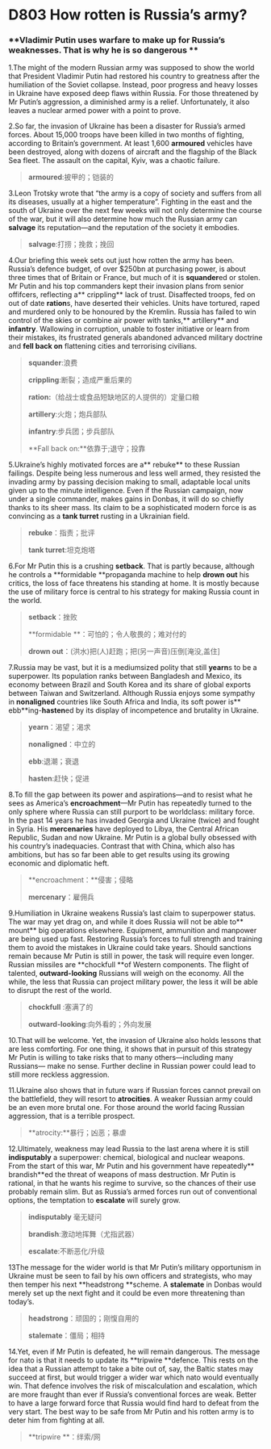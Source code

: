 # D803 How rotten is Russia’s army?

### **Vladimir Putin uses warfare to make up for Russia’s weaknesses. That is why he is so dangerous **
1.The might of the modern Russian army was supposed to show the world that President Vladimir Putin had restored his country to greatness after the humiliation of the Soviet collapse. Instead, poor progress and heavy losses in Ukraine have exposed deep flaws within Russia. For those threatened by Mr Putin’s aggression, a diminished army is a relief. Unfortunately, it also leaves a nuclear­ armed power with a point to prove.

2.So far, the invasion of Ukraine has been a disaster for Russia’s armed forces. About 15,000 troops have been killed in two months of fighting, according to Britain’s government. At least 1,600 **armoured** vehicles have been destroyed, along with dozens of aircraft and the flagship of the Black Sea fleet. The assault on the capital, Kyiv, was a chaotic failure.

> **armoured**:披甲的；铠装的
 > 

3.Leon Trotsky wrote that “the army is a copy of society and suffers from all its diseases, usually at a higher temperature”. Fighting in the east and the south of Ukraine over the next few weeks will not only determine the course of the war, but it will also determine how much the Russian army can **salvage** its reputation—and the reputation of the society it embodies.

> **salvage**:打捞；挽救；挽回
 > 

4.Our briefing this week sets out just how rotten the army has been. Russia’s defence budget, of over $250bn at purchasing power, is about three times that of Britain or France, but much of it is **squander**ed or stolen. Mr Putin and his top commanders kept their invasion plans from senior offifcers, reflecting a** crippling** lack of trust. Disaffected troops, fed on out­ of­ date **ration**s, have deserted their vehicles. Units have tortured, raped and murdered only to be honoured by the Kremlin. Russia has failed to win control of the skies or combine air power with tanks,** artillery** and **infantry**. Wallowing in corruption, unable to foster initiative or learn from their mistakes, its frustrated generals abandoned advanced military doctrine and **fell back on** flattening cities and terrorising civilians.

> **squander**:浪费
 > 
> **crippling**:断裂；造成严重后果的
 > 
> **ration:**（给战士或食品短缺地区的人提供的）定量口粮
 > 
> **artillery**:火炮；炮兵部队
 > 
> **infantry**:步兵团；步兵部队
 > 
> **Fall back on:**依靠于;退守；投靠
 > 

5.Ukraine’s highly motivated forces are a** rebuke** to these Russian failings. Despite being less numerous and less well armed, they resisted the invading army by passing decision ­making to small, adaptable local units given up ­to­ the ­minute intelligence. Even if the Russian campaign, now under a single commander, makes gains in Donbas, it will do so chiefly thanks to its sheer mass. Its claim to be a sophisticated modern force is as convincing as a **tank turret** rusting in a Ukrainian field.

> **rebuke**：指责；批评
 > 
> **tank turret**:坦克炮塔
 > 

6.For Mr Putin this is a crushing **setback**. That is partly because, although he controls a **formidable **propaganda machine to help **drown out** his critics, the loss of face threatens his standing at home. It is mostly because the use of military force is central to his strategy for making Russia count in the world.

> **setback**：挫败
 > 
> **formidable **：可怕的；令人敬畏的；难对付的
 > 
> **drown out**：(洪水)把(人)赶跑；把(另一声音)压倒[淹没,盖住]
 > 

7.Russia may be vast, but it is a medium­sized polity that still **yearn**s to be a superpower. Its population ranks between Bangladesh and Mexico, its economy between Brazil and South Korea and its share of global exports between Taiwan and Switzerland. Although Russia enjoys some sympathy in **non­aligned** countries like South Africa and India, its soft power is** ebb**ing-**hasten**ed by its display of incompetence and brutality in Ukraine.

> **yearn**：渴望；渴求
 > 
> **non­aligned**：中立的
 > 
> **ebb**:退潮；衰退
 > 
> **hasten**:赶快；促进
 > 

8.To fill the gap between its power and aspirations—and to resist what he sees as America’s **encroachment**—Mr Putin has repeatedly turned to the only sphere where Russia can still purport to be world­class: military force. In the past 14 years he has invaded Georgia and Ukraine (twice) and fought in Syria. His **mercenaries** have deployed to Libya, the Central African Republic, Sudan and now Ukraine. Mr Putin is a global bully obsessed with his country’s inadequacies. Contrast that with China, which also has ambitions, but has so far been able to get results using its growing economic and diplomatic heft.

> **encroachment：**侵害；侵略
 > 
> **mercenary**：雇佣兵
 > 

9.Humiliation in Ukraine weakens Russia’s last claim to superpower status. The war may yet drag on, and while it does Russia will not be able to** mount** big operations elsewhere. Equipment, ammunition and manpower are being used up fast. Restoring Russia’s forces to full strength and training them to avoid the mistakes in Ukraine could take years. Should sanctions remain because Mr Putin is still in power, the task will require even longer. Russian missiles are **chock­full **of Western components. The flight of talented, **outward-­looking** Russians will weigh on the economy. All the while, the less that Russia can project military power, the less it will be able to disrupt the rest of the world.

> **chock­full** :塞满了的
 > 
> **outward-­looking**:向外看的；外向发展
 > 

10.That will be welcome. Yet, the invasion of Ukraine also holds lessons that are less comforting. For one thing, it shows that in pursuit of this strategy Mr Putin is willing to take risks that to many others—including many Russians— make no sense. Further decline in Russian power could lead to still more reckless aggression.

11.Ukraine also shows that in future wars if Russian forces cannot prevail on the battlefield, they will resort to **atrocities**. A weaker Russian army could be an even more brutal one. For those around the world facing Russian aggression, that is a terrible prospect.

> **atrocity:**暴行；凶恶；暴虐
 > 

12.Ultimately, weakness may lead Russia to the last arena where it is still **indisputably** a superpower: chemical, biological and nuclear weapons. From the start of this war, Mr Putin and his government have repeatedly** brandish**ed the threat of weapons of mass destruction. Mr Putin is rational, in that he wants his regime to survive, so the chances of their use probably remain slim. But as Russia’s armed forces run out of conventional options, the temptation to **escalate** will surely grow.

> **indisputably** 毫无疑问
 > 
> **brandish**:激动地挥舞（尤指武器）
 > 
> **escalate**:不断恶化/升级
 > 

13The message for the wider world is that Mr Putin’s military opportunism in Ukraine must be seen to fail by his own officers and strategists, who may then temper his next **headstrong **scheme. A **stalemate** in Donbas would merely set up the next fight and it could be even more threatening than today’s.

> **headstrong**：顽固的；刚愎自用的
 > 
> **stalemate**：僵局；相持
 > 

14.Yet, even if Mr Putin is defeated, he will remain dangerous. The message for nato is that it needs to update its **tripwire **defence. This rests on the idea that a Russian attempt to take a bite out of, say, the Baltic states may succeed at first, but would trigger a wider war which nato would eventually win. That defence involves the risk of miscalculation and escalation, which are more fraught than ever if Russia’s conventional forces are weak. Better to have a large forward force that Russia would find hard to defeat from the very start. The best way to be safe from Mr Putin and his rotten army is to deter him from fighting at all.

> **tripwire **：绊索/网
 > 

